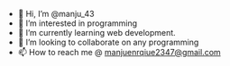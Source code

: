 - 👋 Hi, I’m @manju_43
- 👀 I’m interested in programming
- 🌱 I’m currently learning web development.
- 💞️ I’m looking to collaborate on any programming
- 📫 How to reach me @ manjuenrqiue2347@gmail.com

<!---
manju2301/manju2301 is a ✨ special ✨ repository because its `README.md` (this file) appears on your GitHub profile.
You can click the Preview link to take a look at your changes.
--->
